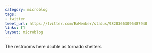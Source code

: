 ```yaml
---
category: microblog
tags:
- twitter
tweet_url: https://twitter.com/ExMember/status/98203663096487940
links: []
layout: microblog
---
```

The restrooms here double as tornado shelters.
